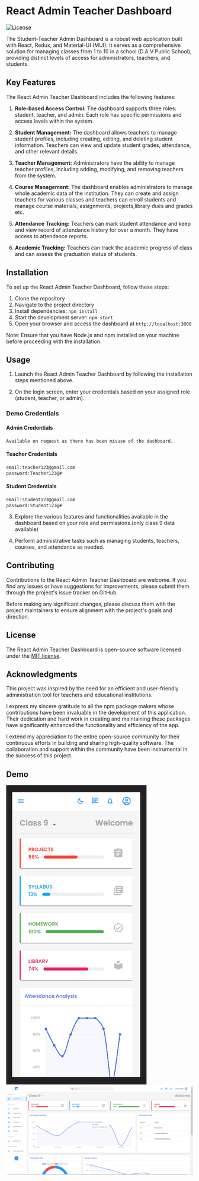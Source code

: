 # React Admin Teacher Dashboard

[![License](https://img.shields.io/badge/License-MIT-blue.svg)](https://opensource.org/licenses/MIT)

The Student-Teacher Admin Dashboard is a robust web application built with React, Redux, and Material-UI (MUI). It serves as a comprehensive solution for managing classes from 1 to 10 in a school (D.A.V Public School), providing distinct levels of access for administrators, teachers, and students.

## Key Features

The React Admin Teacher Dashboard includes the following features:

1. **Role-based Access Control:** The dashboard supports three roles: student, teacher, and admin. Each role has specific permissions and access levels within the system.

2. **Student Management:** The dashboard allows teachers to manage student profiles, including creating, editing, and deleting student information. Teachers can view and update student grades, attendance, and other relevant details.

3. **Teacher Management:** Administrators have the ability to manage teacher profiles, including adding, modifying, and removing teachers from the system.

4. **Course Management:** The dashboard enables administrators to manage whole academic data of the institution. They can create and assign teachers for various classes and teachers can enroll students and manage course materials, assignments, projects,library dues and grades etc.

5. **Attendance Tracking:** Teachers can mark student attendance and keep and view record of attendance history for over a month. They have access to attendance reports.

6. **Academic Tracking:** Teachers can track the academic progress of class and can assess the graduation status of students.

## Installation

To set up the React Admin Teacher Dashboard, follow these steps:

1. Clone the repository
2. Navigate to the project directory
3. Install dependencies: `npm install`
4. Start the development server: `npm start`
5. Open your browser and access the dashboard at `http://localhost:3000`

Note: Ensure that you have Node.js and npm installed on your machine before proceeding with the installation.

## Usage

1. Launch the React Admin Teacher Dashboard by following the installation steps mentioned above.

2. On the login screen, enter your credentials based on your assigned role (student, teacher, or admin).

### Demo Credentials
#### Admin Credentials
``` 
Available on request as there has been misuse of the dashboard.
```

#### Teacher Credentials
```
email:teacher123@gmail.com
password:Teacher123@#
```

#### Student Credentials
```
email:student123@gmail.com
password:Student123@#
```

3. Explore the various features and functionalities available in the dashboard based on your role and permissions.(only class 9 data available)

4. Perform administrative tasks such as managing students, teachers, courses, and attendance as needed.


## Contributing

Contributions to the React Admin Teacher Dashboard are welcome. If you find any issues or have suggestions for improvements, please submit them through the project's issue tracker on GitHub.

Before making any significant changes, please discuss them with the project maintainers to ensure alignment with the project's goals and direction.

## License

The React Admin Teacher Dashboard is open-source software licensed under the [MIT license](LICENSE).

## Acknowledgments

This project was inspired by the need for an efficient and user-friendly administration tool for teachers and educational institutions.

I express my sincere gratitude to all the npm package makers whose contributions have been invaluable in the development of this application. Their dedication and hard work in creating and maintaining these packages have significantly enhanced the functionality and efficiency of the app.

I extend my appreciation to the entire open-source community for their continuous efforts in building and sharing high-quality software. The collaboration and support within the community have been instrumental in the success of this project.


## Demo 
![Dashboard in sm screen](<Demo/Teacher Dashboard sm.png>)
![Dashboard in lg screen](<Demo/Teacher Dashboard xl.png>)
